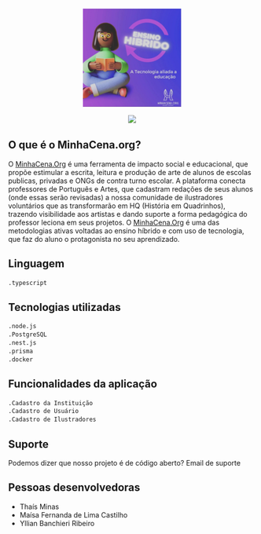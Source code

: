 <p align="center">
  <a href="http://nestjs.com/" target="blank"><img src="https://raw.githubusercontent.com/MinhaCena/.github/main/MinhaCena.jpeg" width="200" alt="Nest Logo" /></a>
</p>

[circleci-image]: https://img.shields.io/circleci/build/github/nestjs/nest/master?token=abc123def456
[circleci-url]: https://circleci.com/gh/nestjs/nest



<p align="center">
<img src="http://img.shields.io/static/v1?label=STATUS&message=EM%20DESENVOLVIMENTO&color=GREEN&style=for-the-badge"/>
</p>


## O que é o MinhaCena.org?

O [MinhaCena.Org](https://minhacena.org) é uma ferramenta de impacto social e educacional, que propõe estimular a escrita, leitura e produção de arte de alunos de escolas publicas, privadas e ONGs de contra turno escolar. A plataforma conecta professores de Português e Artes, que cadastram redações de seus alunos (onde essas serão revisadas) a nossa comunidade de ilustradores voluntários que as transformarão em HQ (História em Quadrinhos), trazendo visibilidade aos artistas e dando suporte a forma pedagógica do professor leciona em seus projetos. O [MinhaCena.Org](https://minhacena.org) é uma das metodologias ativas voltadas ao ensino híbrido e com uso de tecnologia, que faz do aluno o protagonista no seu aprendizado.

## Linguagem

```bash
.typescript
```

## Tecnologias utilizadas

```bash
.node.js
.PostgreSQL
.nest.js
.prisma
.docker
```

## Funcionalidades da aplicação

```bash
.Cadastro da Instituição
.Cadastro de Usuário
.Cadastro de Ilustradores
```



## Suporte

Podemos dizer que nosso projeto é de código aberto? Email de suporte

## Pessoas desenvolvedoras

- Thaís Minas
- Maísa Fernanda de Lima Castilho
- Yllian Banchieri Ribeiro


